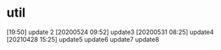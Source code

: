 # util
[19:50] update 2
[20200524 09:52] update3
[20200531 08:25] update4
[20210428 15:25] update5
update6
update7
update8
